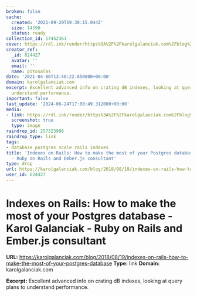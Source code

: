 ```yaml
---
broken: false
cache:
  created: '2021-09-20T19:30:15.044Z'
  size: 14590
  status: ready
collection_id: 17452361
cover: https://rdl.ink/render/https%3A%2F%2Fkarolgalanciak.com%2Fblog%2F2018%2F08%2F19%2Findexes-on-rails-how-to-make-the-most-of-your-postgres-database
creator_ref:
  _id: 624427
  avatar: ''
  email: ''
  name: pitosalas
date: '2021-04-06T13:40:22.850000+00:00'
domain: karolgalanciak.com
excerpt: Excellent advanced info on crating dB indexes, looking at query plans to
  understand performance.
important: false
last_update: '2024-06-24T17:08:49.312000+00:00'
media:
- link: https://rdl.ink/render/https%3A%2F%2Fkarolgalanciak.com%2Fblog%2F2018%2F08%2F19%2Findexes-on-rails-how-to-make-the-most-of-your-postgres-database
  screenshot: true
  type: image
raindrop_id: 257323998
raindrop_type: link
tags:
- database postgres scale rails indexes
title: 'Indexes on Rails: How to make the most of your Postgres database - Karol Galanciak
  - Ruby on Rails and Ember.js consultant'
type: drop
url: https://karolgalanciak.com/blog/2018/08/19/indexes-on-rails-how-to-make-the-most-of-your-postgres-database
user_id: 624427
---
```


# Indexes on Rails: How to make the most of your Postgres database - Karol Galanciak - Ruby on Rails and Ember.js consultant

**URL:** https://karolgalanciak.com/blog/2018/08/19/indexes-on-rails-how-to-make-the-most-of-your-postgres-database
**Type:** link
**Domain:** karolgalanciak.com

**Excerpt:** Excellent advanced info on crating dB indexes, looking at query plans to understand performance.
